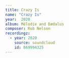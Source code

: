 ```yaml
---
title: Crazy Is
name: "Crazy Is"
year:  2020
album: Mélodie and Dædalus 
composer: Rob Nelson
recordingz:
  - year: 2020
    source: soundcloud
    id: 869994325
---
```


